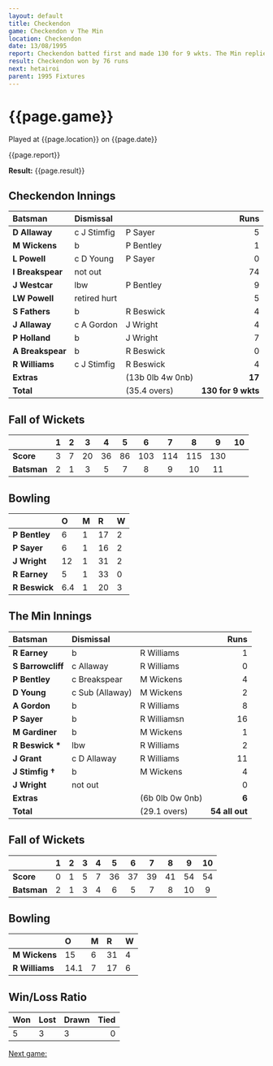 ```yaml
---
layout: default
title: Checkendon
game: Checkendon v The Min
location: Checkendon
date: 13/08/1995
report: Checkendon batted first and made 130 for 9 wkts. The Min replied with 
result: Checkendon won by 76 runs
next: hetairoi
parent: 1995 Fixtures
---
```


# {{page.game}}

Played at {{page.location}} on {{page.date}}

{{page.report}}

**Result:** {{page.result}}

## Checkendon Innings

| Batsman | Dismissal |  | Runs |
|:---|:---|---|---:|
| **D Allaway** | c J Stimfig | P Sayer | 5 |
| **M Wickens** | b | P Bentley | 1 |
| **L Powell** | c D Young | P Sayer | 0 |
| **I Breakspear** | not out |  | 74 |
| **J Westcar** | lbw | P Bentley | 9 |
| **LW Powell** | retired hurt |  | 5 |
| **S Fathers** | b | R Beswick | 4 |
| **J Allaway** | c A Gordon | J Wright | 4 |
| **P Holland** | b | J Wright | 7 |
| **A Breakspear** | b | R Beswick | 0 |
| **R Williams** | c J Stimfig | R Beswick | 4 |
| **Extras** | | (13b 0lb 4w 0nb) | **17** |
| **Total** | | (35.4 overs) | ****130 for 9 wkts**** |

## Fall of Wickets

| | 1 | 2 | 3 | 4 | 5 | 6 | 7 | 8 | 9 | 10 |
|---|:---:|:---:|:---:|:---:|:---:|:---:|:---:|:---:|:---:|:---:|
| **Score** | 3 | 7 | 20 | 36 | 86 | 103 | 114 | 115 | 130 |  |
| **Batsman** | 2 | 1 | 3 | 5 | 7 | 8 | 9 | 10 | 11 |  |

## Bowling

| | O | M | R | W |
|---|:---|:---|:---|:---|
| **P Bentley** | 6 | 1 | 17 | 2 |
| **P Sayer** | 6 | 1 | 16 | 2 |
| **J Wright** | 12 | 1 | 31 | 2 |
| **R Earney** | 5 | 1 | 33 | 0 |
| **R Beswick** | 6.4 | 1 | 20 | 3 |

## The Min Innings

| Batsman | Dismissal |  | Runs |
|:---|:---|---|---:|
| **R Earney** | b | R Williams | 1 |
| **S Barrowcliff** | c Allaway | R Williams | 0 |
| **P Bentley** | c Breakspear | M Wickens | 4 |
| **D Young** | c Sub (Allaway) | M Wickens | 2 |
| **A Gordon** | b | R Williams | 8 |
| **P Sayer** | b | R Williamsn | 16 |
| **M Gardiner** | b | M Wickens | 1 |
| **R Beswick &#42;** | lbw | R Williams | 2 |
| **J Grant** | c D Allaway | R Williams | 11 |
| **J Stimfig &#8224;** | b | M Wickens | 4 |
| **J Wright** | not out |  | 0 |
| **Extras** | | (6b 0lb 0w 0nb) | **6** |
| **Total** | | (29.1 overs) | ****54 all out**** |

## Fall of Wickets

| | 1 | 2 | 3 | 4 | 5 | 6 | 7 | 8 | 9 | 10 |
|---|:---:|:---:|:---:|:---:|:---:|:---:|:---:|:---:|:---:|:---:|
| **Score** | 0 | 1 | 5 | 7 | 36 | 37 | 39 | 41 | 54 | 54 |
| **Batsman** | 2 | 1 | 3 | 4 | 6 | 5 | 7 | 8 | 10 | 9 |

## Bowling

| | O | M | R | W |
|---|:---|:---|:---|:---|
| **M Wickens** | 15 | 6 | 31 | 4 |
| **R Williams** | 14.1 | 7 | 17 | 6 |

## Win/Loss Ratio

| Won | Lost | Drawn | Tied |
|:---|:---|:---|---:|
| 5 | 3 | 3 | 0 |

[Next game:]({{page.next}})
